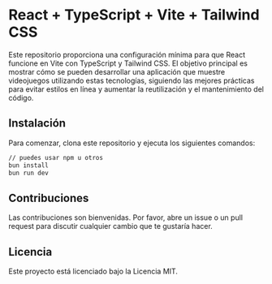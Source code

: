 # React + TypeScript + Vite + Tailwind CSS

Este repositorio proporciona una configuración mínima para que React funcione en Vite con TypeScript y Tailwind CSS. El objetivo principal es mostrar cómo se pueden desarrollar una aplicación que muestre videojuegos utilizando estas tecnologías, siguiendo las mejores prácticas para evitar estilos en línea y aumentar la reutilización y el mantenimiento del código.

## Instalación

Para comenzar, clona este repositorio y ejecuta los siguientes comandos:

```sh
// puedes usar npm u otros
bun install
bun run dev
```

## Contribuciones

Las contribuciones son bienvenidas. Por favor, abre un issue o un pull request para discutir cualquier cambio que te gustaría hacer.

## Licencia

Este proyecto está licenciado bajo la Licencia MIT.
